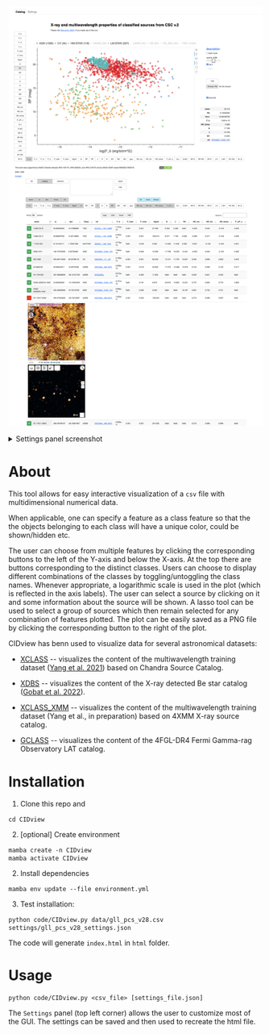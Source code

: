 ![](docs/screenshot.png)

<details><summary>Settings panel screenshot</summary>
    
![](docs/settings_screenshot.png)    

</details>

# About


This tool allows for easy interactive visualization of a `csv` file with multidimensional numerical data.

When applicable, one can specify a feature as a class feature so that the the objects belonging to each class will have a unique color, could be shown/hidden etc.

The user can choose from multiple features by clicking the corresponding buttons to the left of the Y-axis and below the X-axis. At the top there are buttons corresponding to the distinct classes. Users can choose to display different combinations of the classes by toggling/untoggling the class names. Whenever appropriate, a logarithmic scale is used in the plot (which is reflected in the axis labels). The user can select a source by clicking on it and some information about the source will be shown. A lasso tool can be used to select a group of sources which then remain selected for any combination of features plotted. The plot can be easily saved as a PNG file by clicking the corresponding button to the right of the plot.


CIDview has benn used to visualize data for several astronomical datasets:

* [XCLASS](https://home.gwu.edu/~kargaltsev/XCLASS/)  -- visualizes the content of the multiwavelength training dataset ([Yang et al. 2021](https://iopscience.iop.org/article/10.3847/2515-5172/abfcd4/meta)) based on Chandra Source Catalog.

* [XDBS](https://home.gwu.edu/~kargaltsev/XDBS/)  -- visualizes the content of the X-ray detected Be star catalog ([Gobat et al. 2022](https://iopscience.iop.org/article/10.3847/2515-5172/ac8937/meta)).
    
* [XCLASS\_XMM](https://home.gwu.edu/~kargaltsev/XCLASS_XMM/)  -- visualizes the content of the multiwavelength training dataset (Yang et al., in preparation) based on 4XMM X-ray source catalog.
    
* [GCLASS](https://home.gwu.edu/~kargaltsev/GCLASS/) -- visualizes the content of the 4FGL-DR4 Fermi Gamma-rag Observatory LAT catalog.
              

# Installation

1. Clone this repo and

```
cd CIDview
```

2. [optional] Create environment

```
mamba create -n CIDview
mamba activate CIDview
```

2. Install dependencies

```
mamba env update --file environment.yml
```

3. Test installation:

```
python code/CIDview.py data/gll_pcs_v28.csv settings/gll_pcs_v28_settings.json
```

The code will generate `index.html` in `html` folder.

# Usage

```
python code/CIDview.py <csv_file> [settings_file.json]
```

The `Settings` panel (top left corner) allows the user to customize most of the GUI. The settings can be saved and then used to recreate the html file. 



